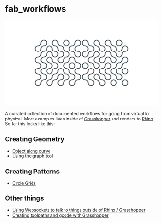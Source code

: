 # fab_workflows

![](https://github.com/STUDIOFRES/fab_workflows/raw/master/resources/patterns/01_pattern_circle_grid/01_pattern_circle_01.png)

A currated collection of documented workflows for going from virtual to physical. Most examples lives inside of [Grasshopper](https://www.grasshopper3d.com) and renders to [Rhino](https://www.rhino3d.com). So far this looks like this: 

## Creating Geometry
- [Object along curve](https://github.com/STUDIOFRES/fab_workflows/tree/master/resources/basics/00_basics_object_along_curve)
- [Using the graph tool](https://github.com/STUDIOFRES/fab_workflows/tree/master/resources/basics/01_basics_graph_tool)

## Creating Patterns
- [Circle Grids](https://github.com/STUDIOFRES/fab_workflows/tree/master/resources/patterns/01_pattern_circle_grid)

## Other things

- [Using Websockets to talk to things outside of Rhino / Grasshopper](https://github.com/STUDIOFRES/fab_workflows/tree/master/resources/coms)
- [Creating toolpaths and gcode with Grasshopper](https://github.com/STUDIOFRES/fab_workflows/tree/master/gcode)

